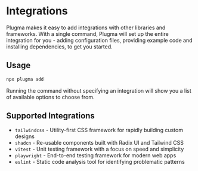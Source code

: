 # Integrations

Plugma makes it easy to add integrations with other libraries and frameworks. With a single command, Plugma will set up the entire integration for you - adding configuration files, providing example code and installing dependencies, to get you started.

## Usage

```bash
npx plugma add
```

Running the command without specifying an integration will show you a list of available options to choose from.

## Supported Integrations

- `tailwindcss` - Utility-first CSS framework for rapidly building custom designs
- `shadcn` - Re-usable components built with Radix UI and Tailwind CSS
- `vitest` - Unit testing framework with a focus on speed and simplicity
- `playwright` - End-to-end testing framework for modern web apps
- `eslint` - Static code analysis tool for identifying problematic patterns
